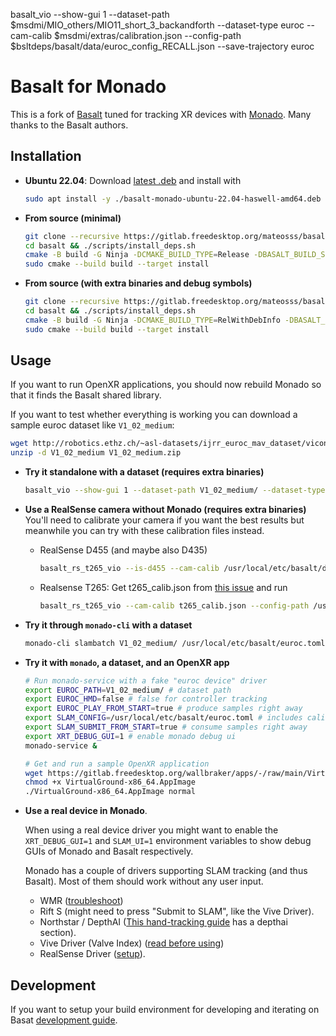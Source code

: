 basalt_vio --show-gui 1 --dataset-path $msdmi/MIO_others/MIO11_short_3_backandforth --dataset-type euroc --cam-calib $msdmi/extras/calibration.json --config-path $bsltdeps/basalt/data/euroc_config_RECALL.json --save-trajectory euroc

# Basalt for Monado

This is a fork of [Basalt](https://gitlab.com/VladyslavUsenko/basalt) tuned for
tracking XR devices with [Monado](https://gitlab.freedesktop.org/monado/monado).
Many thanks to the Basalt authors.

## Installation

- **Ubuntu 22.04**: Download [latest .deb](https://gitlab.freedesktop.org/mateosss/basalt/-/releases) and install with

  ```bash
  sudo apt install -y ./basalt-monado-ubuntu-22.04-haswell-amd64.deb
  ```

- **From source (minimal)**
  ```bash
  git clone --recursive https://gitlab.freedesktop.org/mateosss/basalt.git
  cd basalt && ./scripts/install_deps.sh
  cmake -B build -G Ninja -DCMAKE_BUILD_TYPE=Release -DBASALT_BUILD_SHARED_LIBRARY_ONLY=on
  sudo cmake --build build --target install
  ```
- **From source (with extra binaries and debug symbols)**
  ```bash
  git clone --recursive https://gitlab.freedesktop.org/mateosss/basalt.git
  cd basalt && ./scripts/install_deps.sh
  cmake -B build -G Ninja -DCMAKE_BUILD_TYPE=RelWithDebInfo -DBASALT_INSTANTIATIONS_DOUBLE=off -DBUILD_TESTS=off
  sudo cmake --build build --target install
  ```

## Usage

If you want to run OpenXR applications, you should now rebuild Monado so that it finds the Basalt shared library.

If you want to test whether everything is working you can download a sample euroc dataset like `V1_02_medium`:

```bash
wget http://robotics.ethz.ch/~asl-datasets/ijrr_euroc_mav_dataset/vicon_room1/V1_02_medium/V1_02_medium.zip
unzip -d V1_02_medium V1_02_medium.zip
```

- **Try it standalone with a dataset (requires extra binaries)**
  ```bash
  basalt_vio --show-gui 1 --dataset-path V1_02_medium/ --dataset-type euroc --cam-calib /usr/local/etc/basalt/euroc_ds_calib.json --config-path /usr/local/etc/basalt/euroc_config.json
  ```
- **Use a RealSense camera without Monado (requires extra binaries)**
  You'll need to calibrate your camera if you want the best results but meanwhile you can try with these calibration files instead.
  - RealSense D455 (and maybe also D435)
    ```bash
    basalt_rs_t265_vio --is-d455 --cam-calib /usr/local/etc/basalt/d455_calib.json --config-path /usr/local/etc/basalt/euroc_config.json
    ```
  - Realsense T265: Get t265_calib.json from [this issue](https://gitlab.com/VladyslavUsenko/basalt/-/issues/52) and run
    ```bash
    basalt_rs_t265_vio --cam-calib t265_calib.json --config-path /usr/local/etc/basalt/euroc_config.json
    ```
- **Try it through `monado-cli` with a dataset**
  ```bash
  monado-cli slambatch V1_02_medium/ /usr/local/etc/basalt/euroc.toml results
  ```
- **Try it with `monado`, a dataset, and an OpenXR app**

  ```bash
  # Run monado-service with a fake "euroc device" driver
  export EUROC_PATH=V1_02_medium/ # dataset path
  export EUROC_HMD=false # false for controller tracking
  export EUROC_PLAY_FROM_START=true # produce samples right away
  export SLAM_CONFIG=/usr/local/etc/basalt/euroc.toml # includes calibration
  export SLAM_SUBMIT_FROM_START=true # consume samples right away
  export XRT_DEBUG_GUI=1 # enable monado debug ui
  monado-service &

  # Get and run a sample OpenXR application
  wget https://gitlab.freedesktop.org/wallbraker/apps/-/raw/main/VirtualGround-x86_64.AppImage
  chmod +x VirtualGround-x86_64.AppImage
  ./VirtualGround-x86_64.AppImage normal
  ```

- **Use a real device in Monado**.

  When using a real device driver you might want to enable the `XRT_DEBUG_GUI=1` and `SLAM_UI=1` environment variables to show debug GUIs of Monado and Basalt respectively.

  Monado has a couple of drivers supporting SLAM tracking (and thus Basalt). Most of them should work without any user input.

  - WMR ([troubleshoot](doc/monado/WMR.md))
  - Rift S (might need to press "Submit to SLAM", like the Vive Driver).
  - Northstar / DepthAI ([This hand-tracking guide](https://monado.freedesktop.org/handtracking) has a depthai section).
  - Vive Driver (Valve Index) ([read before using](doc/monado/Vive.md))
  - RealSense Driver ([setup](doc/monado/Realsense.md)).

## Development

If you want to setup your build environment for developing and iterating on Basat [development guide](monado/Development.md).
